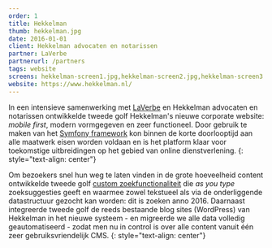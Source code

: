 ```yaml
---
order: 1
title: Hekkelman
thumb: hekkelman.jpg
date: 2016-01-01
client: Hekkelman advocaten en notarissen
partner: LaVerbe
partnerurl: /partners
tags: website
screens: hekkelman-screen1.jpg,hekkelman-screen2.jpg,hekkelman-screen3.jpg
website: https://www.hekkelman.nl/
---
```


In een intensieve samenwerking met [LaVerbe](/partners) en Hekkelman advocaten en notarissen ontwikkelde tweede golf Hekkelman's nieuwe corporate website: *mobile first*, modern vormgegeven en zeer functioneel. Door gebruik te maken van het [Symfony framework](/symfony) kon binnen de korte doorlooptijd aan alle maatwerk eisen worden voldaan en is het platform klaar voor toekomstige uitbreidingen op het gebied van online dienstverlening.
{: style="text-align: center"}

Om bezoekers snel hun weg te laten vinden in de grote hoeveelheid content ontwikkelde tweede golf <a href="https://www.hekkelman.nl" target="_blank">custom zoekfunctionaliteit</a> die *as you type* zoeksuggesties geeft en waarmee zowel tekstueel als via de onderliggende datastructuur gezocht kan worden: dit is zoeken anno 2016. Daarnaast integreerde tweede golf de reeds bestaande blog sites (WordPress) van Hekkelman in het nieuwe systeem - en migreerde we alle data volledig geautomatiseerd - zodat men nu in control is over alle content vanuit &eacute;&eacute;n zeer gebruiksvriendelijk CMS.
{: style="text-align: center"}
